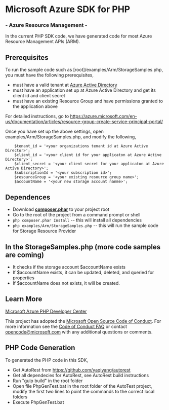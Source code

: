 # Microsoft Azure SDK for PHP
### - Azure Resource Management -

In the current PHP SDK code, we have generated code for most Azure Resource Management APIs (ARM).

## Prerequisites
To run the sample code such as [root]/examples/Arm/StorageSamples.php, you must have the following prerequisites,

* must have a valid tenant at [Azure Active Directory](https://manage.windowsazure.com/microsoft.onmicrosoft.com#Workspaces/ActiveDirectoryExtension/directory)
* must have an application set up at Azure Active Directory and get its client id and client secret
* must have an existing Resource Group and have permissions granted to the application above

For detailed instructions, go to https://azure.microsoft.com/en-us/documentation/articles/resource-group-create-service-principal-portal/

Once you have set up the above settings, open examples/Arm/StorageSamples.php, and modify the following,
```
    $tenant_id = '<your organizations tenant id at Azure Active Director>';
    $client_id = '<your client id for your applicaton at Azure Active Directory>';
    $client_secret = '<your client secret for your applicaton at Azure Active Directory>';
    $subscriptionId = '<your subscription id>';
    $resourceGroup = '<your existing resource group name>';
    $accountName = '<your new storage account nanme>';
```

## Dependences
* Download **[composer.phar](http://getcomposer.org/composer.phar)** to your project root
* Go to the root of the project from a command prompt or shell
* ```php composer.phar Install```    -- this will install all dependencies
* ```php examples/Arm/StorageSamples.php```  -- this will run the sample code for Storage Resource Provider


## In the StorageSamples.php (more code samples are coming)
* It checks if the storage account $accountName exists
* If $accountName exists, it can be updated, deleted, and queried for properties
* If $accountName does not exists, it will be created.

## Learn More
[Microsoft Azure PHP Developer Center](http://www.windowsazure.com/en-us/develop/php/)

This project has adopted the [Microsoft Open Source Code of Conduct](https://opensource.microsoft.com/codeofconduct/). For more information see the [Code of Conduct FAQ](https://opensource.microsoft.com/codeofconduct/faq/) or
contact [opencode@microsoft.com](mailto:opencode@microsoft.com) with any additional questions or comments.

## PHP Code Generation 
To generated the PHP code in this SDK,
* Get AutoRest from https://github.com/yaqiyang/autorest
* Get all dependecies for AutoRest, see AutoRest build instructions
* Run "gulp build" in the root folder
* Open file PhpGenTest.bat in the root folder of the AutoTest project, modify the first two lines to point the commands to the correct local folders
* Execute PhpGenTest.bat